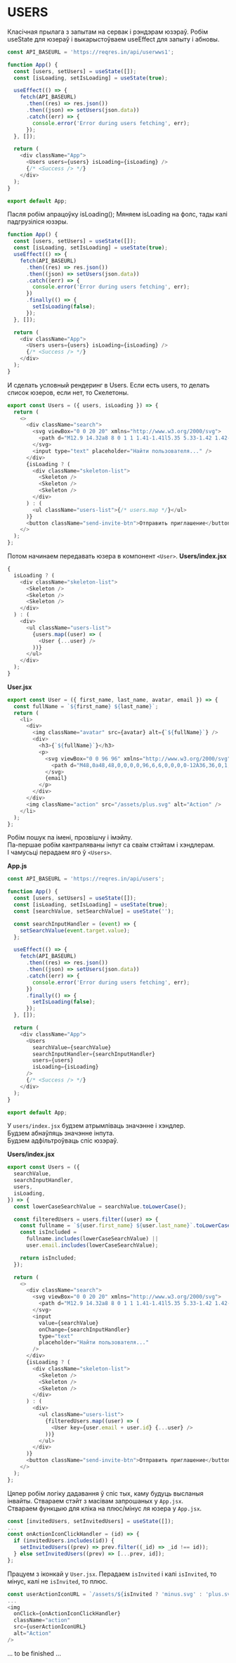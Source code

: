 # USERS

Класічная прылага з запытам на сервак і рэндэрам юзэраў.
Робім useState для юзераў і выкарыстоўваем useEffect для запыту і абновы.

```javascript
const API_BASEURL = 'https://reqres.in/api/userwws1';

function App() {
  const [users, setUsers] = useState([]);
  const [isLoading, setIsLoading] = useState(true);

  useEffect(() => {
    fetch(API_BASEURL)
      .then((res) => res.json())
      .then((json) => setUsers(json.data))
      .catch((err) => {
        console.error('Error during users fetching', err);
      });
  }, []);

  return (
    <div className="App">
      <Users users={users} isLoading={isLoading} />
      {/* <Success /> */}
    </div>
  );
}

export default App;
```

Пасля робім апрацоўку isLoading();
Мяняем isLoading на фолс, тады калі падгрузіліся юзэры.

```javascript
function App() {
  const [users, setUsers] = useState([]);
  const [isLoading, setIsLoading] = useState(true);
  useEffect(() => {
    fetch(API_BASEURL)
      .then((res) => res.json())
      .then((json) => setUsers(json.data))
      .catch((err) => {
        console.error('Error during users fetching', err);
      })
      .finally(() => {
        setIsLoading(false);
      });
  }, []);

  return (
    <div className="App">
      <Users users={users} isLoading={isLoading} />
      {/* <Success /> */}
    </div>
  );
}
```

И сделать условный рендеринг в Users. Если есть users, то делать список юзеров, если нет, то Скелетоны.

```javascript
export const Users = ({ users, isLoading }) => {
  return (
    <>
      <div className="search">
        <svg viewBox="0 0 20 20" xmlns="http://www.w3.org/2000/svg">
          <path d="M12.9 14.32a8 8 0 1 1 1.41-1.41l5.35 5.33-1.42 1.42-5.33-5.34zM8 14A6 6 0 1 0 8 2a6 6 0 0 0 0 12z" />
        </svg>
        <input type="text" placeholder="Найти пользователя..." />
      </div>
      {isLoading ? (
        <div className="skeleton-list">
          <Skeleton />
          <Skeleton />
          <Skeleton />
        </div>
      ) : (
        <ul className="users-list">{/* users.map */}</ul>
      )}
      <button className="send-invite-btn">Отправить приглашение</button>
    </>
  );
};
```

Потом начинаем передавать юзера в компонент `<User>`.
**Users/index.jsx**

```javascript
{
  isLoading ? (
    <div className="skeleton-list">
      <Skeleton />
      <Skeleton />
      <Skeleton />
    </div>
  ) : (
    <div>
      <ul className="users-list">
        {users.map((user) => (
          <User {...user} />
        ))}
      </ul>
    </div>
  );
}
```

**User.jsx**

```javascript
export const User = ({ first_name, last_name, avatar, email }) => {
  const fullName = `${first_name} ${last_name}`;
  return (
    <li>
      <div>
        <img className="avatar" src={avatar} alt={`${fullName}`} />
        <div>
          <h3>{`${fullName}`}</h3>
          <p>
            <svg viewBox="0 0 96 96" xmlns="http://www.w3.org/2000/svg">
              <path d="M48,0a48,48,0,0,0,0,96,6,6,0,0,0,0-12A36,36,0,1,1,84,48V66a6,6,0,0,1-12,0V48A24,24,0,1,0,48,72a23.7365,23.7365,0,0,0,12.2549-3.4783A17.9586,17.9586,0,0,0,96,66V48A48.0474,48.0474,0,0,0,48,0Zm0,60A12,12,0,1,1,60,48,12.0081,12.0081,0,0,1,48,60Z" />
            </svg>
            {email}
          </p>
        </div>
      </div>
      <img className="action" src="/assets/plus.svg" alt="Action" />
    </li>
  );
};
```

Робім пошук па імені, прозвішчу і імэйлу.  
Па-першае робім кантраляваны інпут са сваім стэйтам і хэндлерам.  
І чамусьці перадаем яго ў `<Users>`.

**App.js**

```javascript
const API_BASEURL = 'https://reqres.in/api/users';

function App() {
  const [users, setUsers] = useState([]);
  const [isLoading, setIsLoading] = useState(true);
  const [searchValue, setSearchValue] = useState('');

  const searchInputHandler = (event) => {
    setSearchValue(event.target.value);
  };

  useEffect(() => {
    fetch(API_BASEURL)
      .then((res) => res.json())
      .then((json) => setUsers(json.data))
      .catch((err) => {
        console.error('Error during users fetching', err);
      })
      .finally(() => {
        setIsLoading(false);
      });
  }, []);

  return (
    <div className="App">
      <Users
        searchValue={searchValue}
        searchInputHandler={searchInputHandler}
        users={users}
        isLoading={isLoading}
      />
      {/* <Success /> */}
    </div>
  );
}

export default App;
```

У `users/index.jsx` будзем атрымліваць значэнне і хэндлер.  
Будзем абнаўляць значэнне інпута.  
Будзем адфільтроўваць спіс юзэраў.

**Users/index.jsx**

```javascript
export const Users = ({
  searchValue,
  searchInputHandler,
  users,
  isLoading,
}) => {
  const lowerCaseSearchValue = searchValue.toLowerCase();

  const filteredUsers = users.filter((user) => {
    const fullname = `${user.first_name} ${user.last_name}`.toLowerCase();
    const isIncluded =
      fullname.includes(lowerCaseSearchValue) ||
      user.email.includes(lowerCaseSearchValue);

    return isIncluded;
  });

  return (
    <>
      <div className="search">
        <svg viewBox="0 0 20 20" xmlns="http://www.w3.org/2000/svg">
          <path d="M12.9 14.32a8 8 0 1 1 1.41-1.41l5.35 5.33-1.42 1.42-5.33-5.34zM8 14A6 6 0 1 0 8 2a6 6 0 0 0 0 12z" />
        </svg>
        <input
          value={searchValue}
          onChange={searchInputHandler}
          type="text"
          placeholder="Найти пользователя..."
        />
      </div>
      {isLoading ? (
        <div className="skeleton-list">
          <Skeleton />
          <Skeleton />
          <Skeleton />
        </div>
      ) : (
        <div>
          <ul className="users-list">
            {filteredUsers.map((user) => (
              <User key={user.email + user.id} {...user} />
            ))}
          </ul>
        </div>
      )}
      <button className="send-invite-btn">Отправить приглашение</button>
    </>
  );
};
```

Цяпер робім логіку дадавання ў спіс тых, каму будуць высланыя інвайты.
Ствараем стэйт з масівам запрошаных у `App.jsx`.  
Ствараем функцыю для кліка на плюс/мінус ля юзера у `App.jsx`.

```javascript
const [invitedUsers, setInvitedUsers] = useState([]);
...
const onActionIconClickHandler = (id) => {
  if (invitedUsers.includes(id)) {
    setInvitedUsers((prev) => prev.filter((_id) => _id !== id));
  } else setInvitedUsers((prev) => [...prev, id]);
};
```

Працуем з іконкай у `User.jsx`. Перадаем `isInvited` і калі `isInvited`, то мінус, калі не `isInvited`, то плюс.

```javascript
const userActionIconURL = `/assets/${isInvited ? 'minus.svg' : 'plus.svg'}`;
...
<img
  onClick={onActionIconClickHandler}
  className="action"
  src={userActionIconURL}
  alt="Action"
/>
```

... to be finished ...
